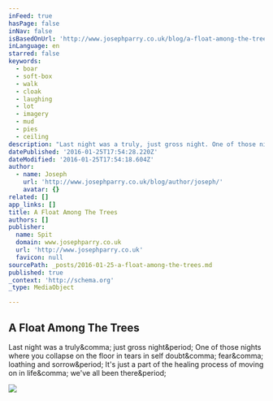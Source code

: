 ```yaml
---
inFeed: true
hasPage: false
inNav: false
isBasedOnUrl: 'http://www.josephparry.co.uk/blog/a-float-among-the-trees/'
inLanguage: en
starred: false
keywords:
  - boar
  - soft-box
  - walk
  - cloak
  - laughing
  - lot
  - imagery
  - mud
  - pies
  - ceiling
description: "Last night was a truly, just gross night. One of those nights where you collapse on the floor in tears in self doubt, fear, loathing and sorrow. It's just a part of the healing process of moving on in life, we've all been there."
datePublished: '2016-01-25T17:54:28.220Z'
dateModified: '2016-01-25T17:54:18.604Z'
author:
  - name: Joseph
    url: 'http://www.josephparry.co.uk/blog/author/joseph/'
    avatar: {}
related: []
app_links: []
title: A Float Among The Trees
authors: []
publisher:
  name: Spit
  domain: www.josephparry.co.uk
  url: 'http://www.josephparry.co.uk'
  favicon: null
sourcePath: _posts/2016-01-25-a-float-among-the-trees.md
published: true
_context: 'http://schema.org'
_type: MediaObject

---
```

<article style=""><h1>A Float Among The Trees</h1><p>Last night was a truly&amp;comma; just gross night&amp;period; One of those nights where you collapse on the floor in tears in self doubt&amp;comma; fear&amp;comma; loathing and sorrow&amp;period; It's just a part of the healing process of moving on in life&amp;comma; we've all been there&amp;period;</p><img src="http://www.josephparry.co.uk/blog/wp-content/uploads/2016/01/BTS-06.jpg" /></article>